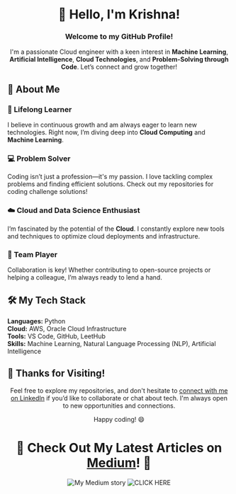 <h1 align="center">👋 Hello, I'm Krishna!</h1>  
<h3 align="center">Welcome to my GitHub Profile!</h3>

<p align="center">
  I'm a passionate Cloud engineer with a keen interest in <strong>Machine Learning</strong>, <strong>Artificial Intelligence</strong>, <strong>Cloud Technologies</strong>, and <strong>Problem-Solving through Code</strong>. Let’s connect and grow together!
</p>

## 🚀 About Me

### 🌱 Lifelong Learner
I believe in continuous growth and am always eager to learn new technologies. Right now, I’m diving deep into **Cloud Computing** and **Machine Learning**.

### 💻 Problem Solver
Coding isn’t just a profession—it's my passion. I love tackling complex problems and finding efficient solutions. Check out my repositories for coding challenge solutions!

### ☁️ Cloud and Data Science Enthusiast
I’m fascinated by the potential of the **Cloud**. I constantly explore new tools and techniques to optimize cloud deployments and infrastructure.

### 🤝 Team Player
Collaboration is key! Whether contributing to open-source projects or helping a colleague, I’m always ready to lend a hand.

## 🛠️ My Tech Stack
  <strong>Languages:</strong> Python <br/>
  <strong>Cloud:</strong> AWS, Oracle Cloud Infrastructure <br/>
  <strong>Tools:</strong> VS Code, GitHub, LeetHub <br/>
  <strong>Skills:</strong> Machine Learning, Natural Language Processing (NLP), Artificial Intelligence

## 🌟 Thanks for Visiting!
<p align="center">
Feel free to explore my repositories, and don't hesitate to <a href="https://www.linkedin.com/in/krishnachaitanyakolipakula/">connect with me on LinkedIn</a> if you’d like to collaborate or chat about tech. I'm always open to new opportunities and connections.
</p>

<p align="center">Happy coding! 😄</p>

<div align="center">

# 🌟 Check Out My Latest Articles on <a href="https://medium.com/@krishna.kolipakulach">Medium</a>! 🌟

![My Medium story](https://medium-snippet-dc633c4f39a0.herokuapp.com/api/article.svg?username=@krishna.kolipakulach&index=1&source=medium)
![CLICK HERE]([https://medium-snippet-dc633c4f39a0.herokuapp.com/api/article.svg?username=@krishna.kolipakulach&index=1&source=medium](https://medium.com/@krishna.kolipakulach))

</div>



